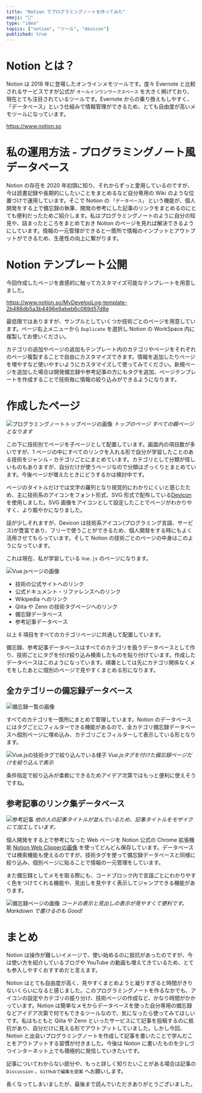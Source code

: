```yaml
---
title: "Notion でプログラミングノートを作ってみた"
emoji: "📔"
type: "idea"
topics: ["notion", "ツール", "devicon"]
published: true
---
```


# Notion とは？

Notion は 2018 年に登場したオンラインメモツールです。度々 Evernote と比較されるサービスですが公式が `オールインワンワークスペース` を大きく掲げており、現在とても注目されているツールです。Evernote からの乗り換えもしやすく、「データベース」という仕組みで情報管理ができるため、とても自由度が高いメモツールになっています。

https://www.notion.so

# 私の運用方法 - プログラミングノート風データベース

Notion の存在を 2020 年初頭に知り、それからずっと愛用しているのですが、今は読書記録や長期的にしたいことをまとめるなど自分専用の Wiki のような位置づけで運用しています。そこで Notion の `「データベース」` という機能が、個人開発をする上で備忘録の執筆、開発の参考にした記事のリンクをまとめるのにとても便利だったためご紹介します。私はプログラミングノートのように自分の知見や、詰まったところをまとめておき Notion のページを見れば解決できるようにしています。情報の一元管理ができると一箇所で情報のインプットとアウトプットができるため、生産性の向上に繋がります。

# Notion テンプレート公開

今回作成したページを直感的に触ってカスタマイズ可能なテンプレートを用意しました。

https://www.notion.so/MyDevelopLog-template-2b488db5a3b4496e9abeb6c089d57d8e

最低限ではありますが、サンプルとしていくつか技術ごとのページを用意しています。ページ右上メニューから `Duplicate` を選択し Notion の WorkSpace 内に複製してお使いください。

カテゴリの追加やページの追加もテンプレート内のカテゴリやページをそれぞれのページ複製することで自由にカスタマイズできます。情報を追加したりページを増やすなど使いやすいようにカスタマイズして使ってみてください。新規ページを追加した場合は開発備忘録や参考記事の方にもタグを追加、ページテンプレートを作成することで技術毎に情報の絞り込みができるようになります。

# 作成したページ

![プログラミングノートトップページの画像](https://storage.googleapis.com/zenn-user-upload/k2nwirud871fu8p967f3rz1n31u1)
*トップのページ すべての親ページとなります*

この下に技術別でページを子ページとして配置しています。画面内の項目数が多いですが、1 ページの中にすべてのリンクを入れる形で自分が学習したことのある技術をジャンル・カテゴリごとにまとめています。カテゴリとして分類が怪しいものもありますが、自分だけが使うページなので分類はざっくりとまとめています。今後ページが増えたときにどうするかは検討中です。

ページのタイトルだけでは文字の羅列となり視覚的にわかりにくいと感じたため、主に技術系のアイコンをフォント形式、SVG 形式で配布している[Devicon](https://devicon.dev/)を使用しました。SVG 画像をアイコンとして設定したことでページがわかりやすく、より賑やかになりました。

話が少しそれますが、Devicon は技術系アイコン(プログラミング言語、サービス)が豊富であり、フリーで使うことができるため、個人開発をする時にもよく活用させてもらっています。そして Notion の技術ごとのページの中身はこのようになっています。

これは現在、私が学習している `Vue.js` のページになります。

![Vue.jsページの画像](https://storage.googleapis.com/zenn-user-upload/mtmgv31eaqty8d3o22z3u1ydh8p3)

- 技術の公式サイトへのリンク
- 公式ドキュメント・リファレンスへのリンク
- Wikipedia へのリンク
- Qiita や Zenn の技術タグページへのリンク
- 備忘録データベース
- 参考記事データベース

以上 6 項目をすべてのカテゴリページに共通して配置しています。

備忘録、参考記事データベースはすべてのカテゴリを扱うデータベースとして作り、技術ごとにタグを付け絞り込み検索したものを貼り付けています。作成したデータベースはこのようになっています。順番としては先にカテゴリ関係なくメモをしたあとに個別のページで見やすくまとめる形になります。

## 全カテゴリーの備忘録データベース

![備忘録一覧の画像](https://storage.googleapis.com/zenn-user-upload/km7r9a0yxu16e5vxb6qwelgn0ar6)

すべてのカテゴリを一箇所にまとめて管理しています。Notion のデータベースにはタグごとにフィルターできる機能があるので、全カテゴリ備忘録データベースへ個別ページに埋め込み、カテゴリごとフィルターして表示している形となります。

![Vue.jsの技術タグで絞り込んでいる様子](https://storage.googleapis.com/zenn-user-upload/0c1cytwib79kwffhff2hc5k2kbkq)
*Vue.jsタグを付けた備忘録ページだけを絞り込んで表示*

条件指定で絞り込みが柔軟にできるためアイデア次第ではもっと便利に使えそうですね。

## 参考記事のリンク集データベース

![参考記事](https://storage.googleapis.com/zenn-user-upload/j7mkhk18bebsn9568thyzrk7zbrz)
*他の人の記事タイトルが並んでいるため、記事タイトルをモザイクにて加工しています。*

個人開発をする上で参考になった Web ページを Notion 公式の Chrome 拡張機能 [Notion Web Clipperの画像](https://chrome.google.com/webstore/detail/notion-web-clipper/knheggckgoiihginacbkhaalnibhilkk) を使ってどんどん保存しています。データベースでは検索機能も使えるのですが、技術タグを使って備忘録データベースと同様に絞り込み、個別ページに貼ることで情報の一元管理をしています。

また備忘録としてメモを取る際にも、コードブロック内で言語ごとにわかりやすく色をつけてくれる機能や、見出しを見やすく表示してジャンプできる機能があります。

![備忘録ページの画像](https://storage.googleapis.com/zenn-user-upload/ycvdcb3cg7e5g11ml83aicb5p7xv)
*コードの表示と見出しの表示が見やすくて便利です。Markdown で書けるのも Good!*

# まとめ

Notion は操作が難しいイメージで、使い始めるのに抵抗があったのですが、今は使い方を紹介しているブログや YouTube の動画も増えてきているため、とても参入しやすくおすすめだと言えます。

Notion はとても自由度が高く、見やすくまとめようと凝りすぎると時間がきりないくらいになると感じました。このプログラミングノートを作るなかでも、アイコンの設定やカテゴリの振り分け、技術ページの作成など、かなり時間がかかっています。Notion は簡単なメモからデータベースを使った自分専用の備忘録などアイデア次第で何でもできるツールなので、気になったら使ってみてほしいです。私はもともと Qiita や Zenn といったサービスにて記事を投稿するのに抵抗があり、自分だけに見える形でアウトプットしていました。しかし今回、Notion と出会いプログラミングノートを作成して記事を書いたことで学んだことをアウトプットする習慣が付きました。今後は Notion に書いたものを少しづつインターネット上でも積極的に発信していきたいです。

記事についてわからない部分や、もっと詳しく知りたいことがある場合は記事の `Discussion` 、`GitHubで編集を提案` へお願いします。

長くなってしまいましたが、最後まで読んでいただきありがとうございました。
